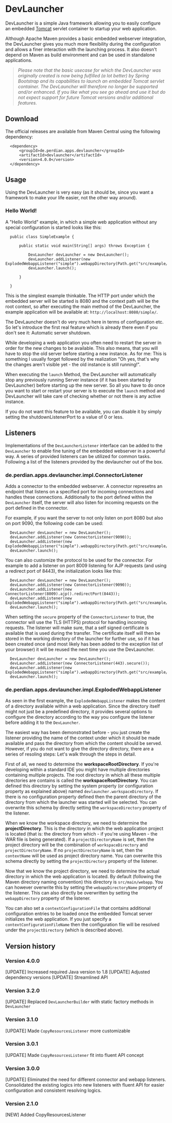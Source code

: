 # DevLauncher

DevLauncher is a simple Java framework allowing you to easily configure an
embedded [Tomcat](http://tomcat.apache.org/) servlet container to startup
your web application.

Although Apache Maven provides a basic embedded webserver integration, the
DevLauncher gives you much more flexibility during the configuration and allows
a finer interaction with the launching process. It also doesn't depend on
Maven as build environment and can be used in standalone applications.

> _Please note that the basic usecase for which the DevLauncher was originally created is
> now being fulfilled (a lot better) by Spring Bootstrap and its capabilities to launch an
> embedded Tomcat servlet container. The DevLauncher will therefore no longer be supported
> and/or enhanced. If you like what you see go ahead and use it but do not expect support
> for future Tomcat versions and/or additional features._

## Download

The official releases are available from Maven Central using the following
dependency:

      <dependency>
          <groupId>de.perdian.apps.devlauncher</groupId>
          <artifactId>devlauncher</artifactId>
          <version>4.0.0</version>
      </dependency>

## Usage

Using the DevLauncher is very easy (as it should be, since you want a framework
to make your life easier, not the other way around).

### Hello World!

A "Hello World" example, in which a simple web application without any special
configuration is started looks like this:

      public class SimpleExample {

          public static void main(String[] args) throws Exception {

              DevLauncher devLauncher = new DevLauncher();
              devLauncher.addListener(new ExplodedWebappListener("simple").webappDirectory(Path.get("src/example/webapp/simple/")));
              devLauncher.launch();

          }

      }

This is the simplest example thinkable. The HTTP port under which the embedded
server will be started is 8080 and the context path will be the root context, so
after executing the main method of the DevLauncher, the example application will
be available at: `http://localhost:8080/simple/`.

The DevLauncher doesn't do very much here in terms of configuration etc. So
let's introduce the first real feature which is already there even if you don't
see it: Automatic server shutdown.

While developing a web application you often need to restart the server in order
for the new changes to be available. This also means, that you will have to stop
the old server before starting a new instance. As for me: This is something I
usually forget followed by the realization "Oh yes, that's why the changes
aren't visible yet - the old instance is still running!".

When executing the `launch` Method, the DevLauncher will automatically stop any
previously running Server instance (if it has been started by DevLauncher)
before starting up the new server. So all you have to do once you want to start
or restart your server is to execute the `launch` method and DevLauncher will
take care of checking whether or not there is any active instance.

If you do not want this feature to be available, you can disable it by simply
setting the shutdownListenerPort to a value of 0 or less.

## Listeners

Implementations of the `DevLauncherListener` interface can be added to the
`DevLauncher` to enable fine tuning of the embedded webserver in a powerful
way. A series of provided listeners can be utilized for common tasks. Following
a list of the listeners provided by the devlauncher out of the box.

### de.perdian.apps.devlauncher.impl.ConnectorListener

Adds a connector to the embedded webserver. A connector represetns an endpoint
that listens on a specified port for incoming connections and handles these
connections. Additionally to the port defined within the `DevLauncher` itself,
the server will also listen for incoming requests on the port defined in the
connector.

For example, if you want the server to not only listen on port 8080 but also on
port 9090, the following code can be used:

      DevLauncher devLauncher = new DevLauncher();
      devLauncher.addListener(new ConnectorListener(9090));
      devLauncher.addListener(new ExplodedWebappListener("simple").webappDirectory(Path.get("src/example/webapp/simple/")));
      devLauncher.launch();

You can also customize the protocol to be used for the connector. For example to
add a listener on port 8009 listening for AJP requests (and using a redirect
port of 8443), the initialization looks like this:

      DevLauncher devLauncher = new DevLauncher();
      devLauncher.addListener(new ConnectorListener(9090));
      devLauncher.addListener(new ConnectorListener(8009).ajp().redirectPort(8443));
      devLauncher.addListener(new ExplodedWebappListener("simple").webappDirectory(Path.get("src/example/webapp/simple/")));
      devLauncher.launch();

When setting the `secure` property of the `ConnectorListener` to true, the
connector will use the TLS (HTTPS) protocol for handling incoming requests.
The listener will make sure, that a self signed certificate is available that
is used during the transfer. The certificate itself will then be stored in the
working directory of the launcher for further use, so if it has been created
once (and most likely has been added to the exception list of your browser) it
will be reused the next time you use the DevLauncher.

      DevLauncher devLauncher = new DevLauncher();
      devLauncher.addListener(new ConnectorListener(443).secure());
      devLauncher.addListener(new ExplodedWebappListener("simple").webappDirectory(Path.get("src/example/webapp/simple/")));
      devLauncher.launch();

### de.perdian.apps.devlauncher.impl.ExplodedWebappListener

As seen in the first example, the `ExplodedWebappListener` makes the content of
a directory available within a web application. Since the directory itself might
not just be a predefined directory, it provides several options to configure the
directory according to the way you configure the listener before adding it to
the `DevLauncher`.

The easiest way has been demonstrated before - you just create the listener
providing the name of the context under which it should be made available and
pass the directory from which the content should be served. However, if you do
not want to give the directory directory, there are a series of resoling steps:
Let's walk through the steps in detail.

First of all, we need to determine the **workspaceRootDirectory**. If you're
developing within a standard IDE you might have multiple directories containing
multiple projects. The root directory in which all these multiple directories
are contains is called the **workspaceRootDirectory**. You can defined this
directory by setting the system property (or configuration property as explained
above) named `devlauncher.workspaceDirectory`. If there is no configuration
property defined then the parent directory of the directory from which the
launcher was started will be selected. You can overwrite this schema by directly
setting the `workspaceDirectory` property of the listener.

When we know the workspace directory, we need to determine the
**projectDirectory**. This is the directory in which the web application project
is located (that is: the directory from which - if you're using Maven - the
WAR file is being generated). If a `projectDirectoryName` is set, then the
project directory will be the combination of `workspaceDirectory` and
`projectDirectoryName`. If no `projectDirectoryName` is set, then the
`contextName` will be used as project directory name. You can overwrite this
schema directly by setting the `projectDirectory` property of the listener.

Now that we know the project directory, we need to determine the actual
directory in which the web application is located. By default (following the
Maven directory naming convention) this directory is `src/main/webapp`. You can
however overwrite this by setting the `webappDirectoryName` property of the
listener. This can also directly be overwritten by setting the `webappDirectory`
property of the listener.

You can also set a `contextConfigurationFile` that contains additional
configuration entries to be loaded once the embedded Tomcat server initializes
the web application. If you just specify a `contextConfigurationFileName` then
the configuration file will be resolved under the `projectDirectory` (which is
described above).

## Version history

### Version 4.0.0

[UPDATE] Increased required Java version to 1.8
[UPDATE] Adjusted dependency versions
[UPDATE] Streamlined API

### Version 3.2.0

[UPDATE] Replaced `DevLauncherBuilder` with static factory methods in
         `DevLauncher`

### Version 3.1.0

[UPDATE] Made `CopyResourcesListener` more customizable

### Version 3.0.1

[UPDATE] Made `CopyResourcesListener` fit into fluent API concept

### Version 3.0.0

[UPDATE] Eliminated the need for different connector and webapp listeners.
         Consolidated the existing logics into new listeners with fluent API for
         easier configuration and consistent resolving logics.

### Version 2.1.0

[NEW]    Added CopyResourcesListener